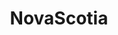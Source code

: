 ---
title: NovaScotia
crosslinks:
- halifax
- canada
- RoadPorn
- Truro
- Serendipity
- sysadmin
---